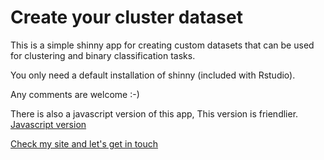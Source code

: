 # Create your cluster dataset

This is a simple shinny app for creating custom datasets that
can be used for clustering and binary classification tasks.

You only need a default installation of shinny (included with Rstudio).

Any comments are welcome :-)


There is also a javascript version of this app, This version is friendlier.
[Javascript version](https://davidrmh.github.io/writing/clusters_app/clusters.html)

[Check my site and let's get in touch](https://davidrmh.github.io/)
